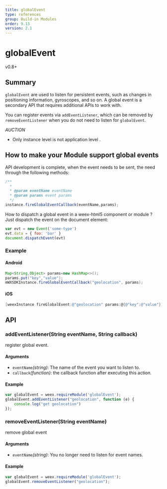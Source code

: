 ```yaml
---
title: globalEvent
type: references
group: Build-in Modules
order: 9.13
version: 2.1
---
```


# globalEvent
<span class="weex-version">v0.8+</span>

## Summary

`globalEvent` are used to listen for persistent events, such as changes in positioning information, gyroscopes, and so on. A global event is a secondary API that requires additional APIs to work with.

You can register events via `addEventListener`, which can be removed by `removeEventListener` when you do not need to listen for `globalEvent`.

*AUCTION*
- Only instance level is not application level .

## How to make your Module support global events
API development is complete, when the event needs to be sent, the need through the following methods:

```javascript
/**
  *
  * @param eventName eventName
  * @param params event params
  */
instance.fireGlobalEventCallback(eventName,params);
```

How to dispatch a global event in a weex-html5 component or module ? Just dispatch the event on the document element:

```javascript
var evt = new Event('some-type')
evt.data = { foo: 'bar' }
document.dispatchEvent(evt)
```

### Example

#### Android

```java
Map<String,Object> params=new HashMap<>();
params.put("key","value");
mWXSDKInstance.fireGlobalEventCallback("geolocation", params);
```
#### iOS

```Objective-C
[weexInstance fireGlobalEvent:@"geolocation" params:@{@"key":@"value"}];
```

## API

### addEventListener(String eventName, String callback)

register global event.

#### Arguments

* `eventName`*(string)*: The name of the event you want to listen to.
* `callback`*(function)*: the callback function after executing this action.

#### Example

```javascript
var globalEvent = weex.requireModule('globalEvent');
globalEvent.addEventListener("geolocation", function (e) {
	console.log("get geolocation")
});
```

### removeEventListener(String eventName)

remove global event

#### Arguments

* `eventName`*(string)*: You no longer need to listen for event names.

#### Example

```javascript
var globalEvent = weex.requireModule('globalEvent');
globalEvent.removeEventListener("geolocation");
```

